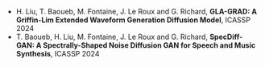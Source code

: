 - H. Liu, T. Baoueb, M. Fontaine, J. Le Roux and G. Richard, **GLA-GRAD: A Griffin-Lim Extended Waveform Generation Diffusion Model**, ICASSP 2024
- T. Baoueb, H. Liu, M. Fontaine, J. Le Roux and G. Richard, **SpecDiff-GAN: A Spectrally-Shaped Noise Diffusion GAN for Speech and Music Synthesis**, ICASSP 2024 
